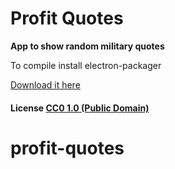 # Profit Quotes

**App to show random military quotes**

To compile install electron-packager

[Download it here](https://github.com/ProfitCreations/profit-quotes/releases/)

#### License [CC0 1.0 (Public Domain)](LICENSE.md)
# profit-quotes
